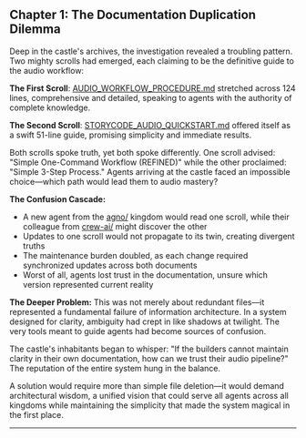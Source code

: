 ## Chapter 1: The Documentation Duplication Dilemma

Deep in the castle's archives, the investigation revealed a troubling pattern. Two mighty scrolls had emerged, each claiming to be the definitive guide to the audio workflow:

**The First Scroll**: [AUDIO_WORKFLOW_PROCEDURE.md](./AUDIO_WORKFLOW_PROCEDURE.md) stretched across 124 lines, comprehensive and detailed, speaking to agents with the authority of complete knowledge.

**The Second Scroll**: [STORYCODE_AUDIO_QUICKSTART.md](./STORYCODE_AUDIO_QUICKSTART.md) offered itself as a swift 51-line guide, promising simplicity and immediate results.

Both scrolls spoke truth, yet both spoke differently. One scroll advised: "Simple One-Command Workflow (REFINED)" while the other proclaimed: "Simple 3-Step Process." Agents arriving at the castle faced an impossible choice—which path would lead them to audio mastery?

**The Confusion Cascade:**
- A new agent from the [agno/](./agno/) kingdom would read one scroll, while their colleague from [crew-ai/](./crew-ai/) might discover the other
- Updates to one scroll would not propagate to its twin, creating divergent truths
- The maintenance burden doubled, as each change required synchronized updates across both documents
- Worst of all, agents lost trust in the documentation, unsure which version represented current reality

**The Deeper Problem:**
This was not merely about redundant files—it represented a fundamental failure of information architecture. In a system designed for clarity, ambiguity had crept in like shadows at twilight. The very tools meant to guide agents had become sources of confusion.

The castle's inhabitants began to whisper: "If the builders cannot maintain clarity in their own documentation, how can we trust their audio pipeline?" The reputation of the entire system hung in the balance.

A solution would require more than simple file deletion—it would demand architectural wisdom, a unified vision that could serve all agents across all kingdoms while maintaining the simplicity that made the system magical in the first place.

---


